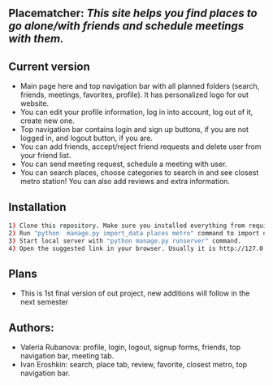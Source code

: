 ## Placematcher: _This site helps you find places to go alone/with friends and schedule meetings with them._

## Current version

- Main page here and top navigation bar with all planned folders (search, friends, meetings, favorites, profile). It has personalized logo for out website.
- You can edit your profile information, log in into account, log out of it, create new one.
- Top navigation bar contains login and sign up buttons, if you are not logged in, and logout button, if you are.
- You can add friends, accept/reject friend requests and delete user from your friend list.
- You can send meeting request, schedule a meeting with user.
- You can search places, choose categories to search in and see closest metro station! You can also add reviews and extra information.

## Installation

```sh
1) Clone this repository. Make sure you installed everything from requirements.txt via "pip install -r requirements.txt" command
2) Run "python  manage.py import_data places metro" command to import database.
3) Start local server with "python manage.py runserver" command.
4) Open the suggested link in your browser. Usually it is http://127.0.0.1:8000/
```

## Plans

- This is 1st final version of out project, new additions will follow in the next semester

## Authors:
- Valeria Rubanova: profile, login, logout, signup forms, friends, top navigation bar, meeting tab.
- Ivan Eroshkin: search, place tab, review, favorite, closest metro, top navigation bar.


